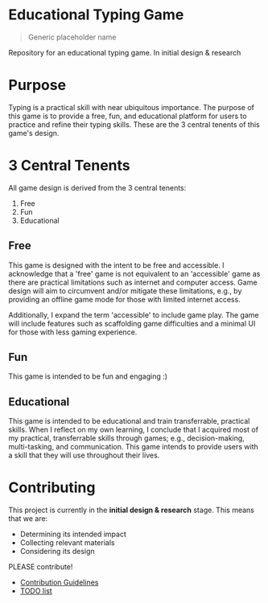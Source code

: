 # Educational Typing Game
> Generic placeholder name

Repository for an educational typing game. In initial design & research


# Purpose
Typing is a practical skill with near ubiquitous importance. The purpose of this game is to provide a free, fun, and educational platform for users to practice and refine their typing skills. These are the 3 central tenents of this game's design.


# 3 Central Tenents
All game design is derived from the 3 central tenents:
1. Free
2. Fun
3. Educational


## Free
This game is designed with the intent to be free and accessible. I acknowledge that a 'free' game is not equivalent to an 'accessible' game as there are practical limitations such as internet and computer access. Game design will aim to circumvent and/or mitigate these limitations, e.g., by providing an offline game mode for those with limited internet access.

Additionally, I expand the term 'accessible' to include game play. The game will include features such as scaffolding game difficulties and a minimal UI for those with less gaming experience.

## Fun
This game is intended to be fun and engaging :)



## Educational
This game is intended to be educational and train transferrable, practical skills. When I reflect on my own learning, I conclude that I acquired most of my practical, transferrable skills through games; e.g., decision-making, multi-tasking, and communication. This game intends to provide users with a skill that they will use throughout their lives.


# Contributing
This project is currently in the **initial design & research** stage. This means that we are:
- Determining its intended impact
- Collecting relevant materials
- Considering its design

PLEASE contribute! 
- [Contribution Guidelines](https://github.com/jaimiles23/Educational-Typing-Game/blob/main/CONTRIBUTING.md)
- [TODO list](https://github.com/jaimiles23/Educational-Typing-Game/blob/main/TODO.md)

